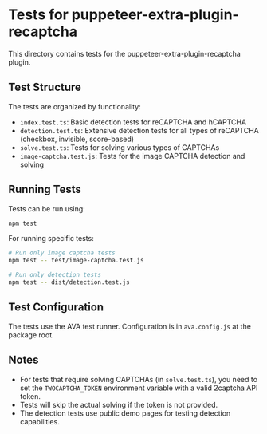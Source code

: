 # Tests for puppeteer-extra-plugin-recaptcha

This directory contains tests for the puppeteer-extra-plugin-recaptcha plugin.

## Test Structure

The tests are organized by functionality:

- `index.test.ts`: Basic detection tests for reCAPTCHA and hCAPTCHA
- `detection.test.ts`: Extensive detection tests for all types of reCAPTCHA (checkbox, invisible, score-based)
- `solve.test.ts`: Tests for solving various types of CAPTCHAs
- `image-captcha.test.js`: Tests for the image CAPTCHA detection and solving

## Running Tests

Tests can be run using:

```bash
npm test
```

For running specific tests:

```bash
# Run only image captcha tests
npm test -- test/image-captcha.test.js

# Run only detection tests
npm test -- dist/detection.test.js
```

## Test Configuration

The tests use the AVA test runner. Configuration is in `ava.config.js` at the package root.

## Notes

- For tests that require solving CAPTCHAs (in `solve.test.ts`), you need to set the `TWOCAPTCHA_TOKEN` environment variable with a valid 2captcha API token.
- Tests will skip the actual solving if the token is not provided.
- The detection tests use public demo pages for testing detection capabilities. 